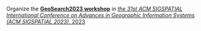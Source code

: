 Organize the <b><a href="https://geosearch-workshop.github.io/geosearch2023">GeoSearch2023 workshop</a></b> in <a href="https://sigspatial2023.sigspatial.org/"><em>the 31st ACM SIGSPATIAL International Conference on Advances in Geographic Information Systems (ACM SIGSPATIAL 2023)</em>, 2023</a>
